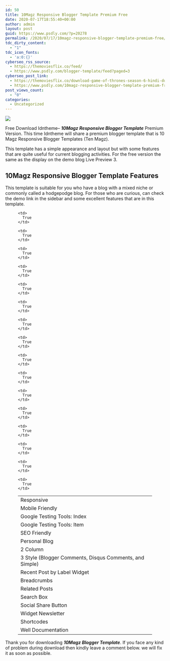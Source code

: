 ```yaml
---
id: 50
title: 10Magz Responsive Blogger Template Premium Free
date: 2020-07-17T18:55:40+00:00
author: admin
layout: post
guid: https://www.psdly.com/?p=20278
permalink: /2020/07/17/10magz-responsive-blogger-template-premium-free/
tdc_dirty_content:
  - "1"
tdc_icon_fonts:
  - 'a:0:{}'
cyberseo_rss_source:
  - https://themoviesflix.co/feed/
  - https://www.psdly.com/blogger-template/feed?paged=3
cyberseo_post_link:
  - https://themoviesflix.co/download-game-of-thrones-season-6-hindi-dubbed-480p-720p/
  - https://www.psdly.com/10magz-responsive-blogger-template-premium-free
post_views_count:
  - "0"
categories:
  - Uncategorized
---
```

<div>
  <img src="https://i2.wp.com/www.psdly.com/wp-content/uploads/2020/07/10Magz-Blogger-Template-Premium-Version-Free-Download.jpg" class="ff-og-image-inserted" />
</div>

Free Download Idntheme– **_10Magz Responsive Blogger Template_** Premium Version. This time Idntheme will share a premium blogger template that is 10 Magz Responsive Blogger Templates (Ten Magz).

This template has a simple appearance and layout but with some features that are quite useful for current blogging activities. For the free version the same as the display on the demo blog Live Preview 3.

## 10Magz Responsive Blogger Template Features

This template is suitable for you who have a blog with a mixed niche or commonly called a hodgepodge blog. For those who are curious, can check the demo link in the sidebar and some excellent features that are in this template.<figure class="wp-block-table"> 

<table>
  <tr>
    <td>
      Responsive
    </td>
    
    <td>
      True
    </td>
  </tr>
  
  <tr>
    <td>
      Mobile Friendly
    </td>
    
    <td>
      True
    </td>
  </tr>
  
  <tr readability="2">
    <td>
      Google Testing Tools: Index
    </td>
    
    <td>
      True
    </td>
  </tr>
  
  <tr readability="2">
    <td>
      Google Testing Tools: Item
    </td>
    
    <td>
      True
    </td>
  </tr>
  
  <tr>
    <td>
      SEO Friendly
    </td>
    
    <td>
      True
    </td>
  </tr>
  
  <tr>
    <td>
      Personal Blog
    </td>
    
    <td>
      True
    </td>
  </tr>
  
  <tr>
    <td>
      2 Column
    </td>
    
    <td>
      True
    </td>
  </tr>
  
  <tr readability="4">
    <td>
      3 Style (Blogger Comments, Disqus Comments, and Simple)
    </td>
    
    <td>
      True
    </td>
  </tr>
  
  <tr readability="2">
    <td>
      Recent Post by Label Widget
    </td>
    
    <td>
      True
    </td>
  </tr>
  
  <tr>
    <td>
      Breadcrumbs
    </td>
    
    <td>
      True
    </td>
  </tr>
  
  <tr>
    <td>
      Related Posts
    </td>
    
    <td>
      True
    </td>
  </tr>
  
  <tr>
    <td>
      Search Box
    </td>
    
    <td>
      True
    </td>
  </tr>
  
  <tr>
    <td>
      Social Share Button
    </td>
    
    <td>
      True
    </td>
  </tr>
  
  <tr>
    <td>
      Widget Newsletter
    </td>
    
    <td>
      True
    </td>
  </tr>
  
  <tr>
    <td>
      Shortcodes
    </td>
    
    <td>
      True
    </td>
  </tr>
  
  <tr>
    <td>
      Well Documentation
    </td>
    
    <td>
      True
    </td>
  </tr>
</table></figure> 

Thank you for downloading **_10Magz Blogger Template_**. If you face any kind of problem during download then kindly leave a comment below. we will fix it as soon as possible.